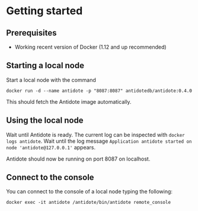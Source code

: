 # Getting started

## Prerequisites

- Working recent version of Docker (1.12 and up recommended)

## Starting a local node

Start a local node with the command
```
docker run -d --name antidote -p "8087:8087" antidotedb/antidote:0.4.0
```

This should fetch the Antidote image automatically. 

## Using the local node

Wait until Antidote is ready. The current log can be inspected with `docker logs antidote`. Wait until the log message `Application antidote started on node 'antidote@127.0.0.1'` appears.

Antidote should now be running on port 8087 on localhost.

## Connect to the console

You can connect to the console of a local node typing the following:
```
docker exec -it antidote /antidote/bin/antidote remote_console
```
